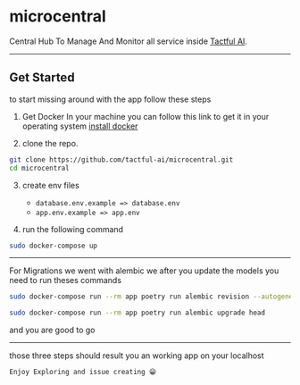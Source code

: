 # microcentral

Central Hub To Manage And Monitor all service inside [Tactful AI](https://tactful.ai/).

---

## Get Started

to start missing around with the app follow these steps

1. Get Docker In your machine you can follow this link to get it in your operating system [install docker](https://docs.docker.com/engine/install/)

2. clone the repo.

```bash
git clone https://github.com/tactful-ai/microcentral.git
cd microcentral
```

3. create env files

    - `database.env.example => database.env`
    - `app.env.example => app.env`

4. run the following command

```bash
sudo docker-compose up
```

---

For Migrations we went with alembic we after you update the models you need to run theses commands

```bash
sudo docker-compose run --rm app poetry run alembic revision --autogenerate -m "$message"
```

```bash
sudo docker-compose run --rm app poetry run alembic upgrade head
```

and you are good to go

---

those three steps should result you an working app on your localhost

`Enjoy Exploring and issue creating 😁`
